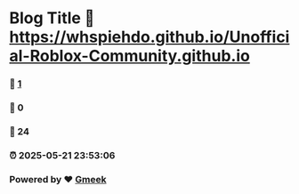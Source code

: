 # Blog Title :link: https://whspiehdo.github.io/Unofficial-Roblox-Community.github.io 
### :page_facing_up: [1](https://whspiehdo.github.io/Unofficial-Roblox-Community.github.io/tag.html) 
### :speech_balloon: 0 
### :hibiscus: 24 
### :alarm_clock: 2025-05-21 23:53:06 
### Powered by :heart: [Gmeek](https://github.com/Meekdai/Gmeek)
